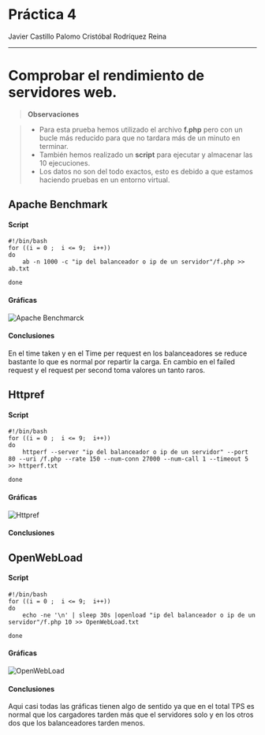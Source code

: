 Práctica 4
===================
<i class="icon-user"></i> Javier Castillo Palomo
<i class="icon-user"></i> Cristóbal Rodríquez Reina

----------


<i class="icon-wrench"></i>Comprobar el rendimiento de servidores web.
==================

> **Observaciones**

> - Para esta prueba hemos utilizado el archivo **f.php** pero con un bucle más reducido para que no tardara más de un minuto en terminar.
> - También hemos realizado un **script** para ejecutar y almacenar las 10 ejecuciones.
> - Los datos no son del todo exactos, esto es debido a que estamos haciendo pruebas en un entorno virtual.

Apache Benchmark
-------------------

#### <i class="icon-file"></i> Script

    #!/bin/bash
	for ((i = 0 ;  i <= 9;  i++))
	do
		ab -n 1000 -c "ip del balanceador o ip de un servidor"/f.php >> ab.txt
		
	done

#### <i class="icon-picture"></i> Gráficas

![Apache Benchmarck](https://github.com/makelele29/SWAP/blob/master/Practicas/Pr%C3%A1ctica%204/AB.JPG?raw=true)

#### <i class="icon-edit"></i> Conclusiones

En el time taken y en el Time per request en los balanceadores se reduce bastante lo que es normal por repartir la carga.
En cambio en el failed request y el request per second toma valores un tanto raros.

Httpref
-------------------

#### <i class="icon-file"></i> Script

    #!/bin/bash
	for ((i = 0 ;  i <= 9;  i++))
	do
		httperf --server "ip del balanceador o ip de un servidor" --port 80 --uri /f.php --rate 150 --num-conn 27000 --num-call 1 --timeout 5 >> httperf.txt
	
	done

#### <i class="icon-picture"></i> Gráficas

![Httpref]()

#### <i class="icon-edit"></i> Conclusiones



OpenWebLoad
-------------------

#### <i class="icon-file"></i> Script

    #!/bin/bash
	for ((i = 0 ;  i <= 9;  i++))
	do
		echo -ne '\n' | sleep 30s |openload "ip del balanceador o ip de un servidor"/f.php 10 >> OpenWebLoad.txt
		
	done

#### <i class="icon-picture"></i> Gráficas

![OpenWebLoad](https://github.com/makelele29/SWAP/blob/master/Practicas/Pr%C3%A1ctica%204/openWebLoad.JPG?raw=true)

#### <i class="icon-edit"></i> Conclusiones

Aqui casi todas las gráficas tienen algo de sentido ya que en el total TPS es normal que los cargadores tarden más que el servidores solo y en los otros dos que los balanceadores tarden menos.